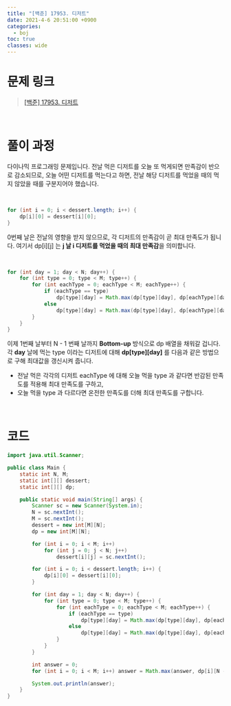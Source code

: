 ```yaml
---
title: "[백준] 17953. 디저트"
date: 2021-4-6 20:51:00 +0900
categories:
  - boj
toc: true
classes: wide
---
```


# 문제 링크

> [[백준] 17953. 디저트](https://www.acmicpc.net/problem/17953)

<br>

# 풀이 과정

다이나믹 프로그래밍 문제입니다. 전날 먹은 디저트를 오늘 또 먹게되면 만족감이 반으로 감소되므로, 오늘 어떤 디저트를 먹는다고 하면, 전날 해당 디저트를 먹었을 때의 먹지 않았을 때를 구분지어야 했습니다.

<br>

```java
for (int i = 0; i < dessert.length; i++) {
    dp[i][0] = dessert[i][0];
}
```

0번째 날은 전날의 영향을 받지 않으므로, 각 디저트의 만족감이 곧 최대 만족도가 됩니다. 여기서 dp[i][j] 는 **j 날 i 디저트를 먹었을 때의 최대 만족감**을 의미합니다.

<br>

```java
for (int day = 1; day < N; day++) {
    for (int type = 0; type < M; type++) {
        for (int eachType = 0; eachType < M; eachType++) {
            if (eachType == type)
                dp[type][day] = Math.max(dp[type][day], dp[eachType][day - 1] + dessert[type][day] / 2);
            else
                dp[type][day] = Math.max(dp[type][day], dp[eachType][day - 1] + dessert[type][day]);
        }
    }
}
```

이제 1번째 날부터 N - 1 번째 날까지 **Bottom-up** 방식으로 dp 배열을 채워갈 겁니다. 각 **day** 날에 먹는 type 이라는 디저트에 대해 **dp[type][day]** 를 다음과 같은 방법으로 구해 최대값을 갱신시켜 줍니다.

- 전날 먹은 각각의 디저트 eachType 에 대해 오늘 먹을 type 과 같다면 반감된 만족도를 적용해 최대 만족도를 구하고,
- 오늘 먹을 type 과 다르다면 온전한 만족도를 더해 최대 만족도를 구합니다.

<br>

# 코드

```java
import java.util.Scanner;

public class Main {
    static int N, M;
    static int[][] dessert;
    static int[][] dp;

    public static void main(String[] args) {
        Scanner sc = new Scanner(System.in);
        N = sc.nextInt();
        M = sc.nextInt();
        dessert = new int[M][N];
        dp = new int[M][N];

        for (int i = 0; i < M; i++)
            for (int j = 0; j < N; j++)
                dessert[i][j] = sc.nextInt();

        for (int i = 0; i < dessert.length; i++) {
            dp[i][0] = dessert[i][0];
        }

        for (int day = 1; day < N; day++) {
            for (int type = 0; type < M; type++) {
                for (int eachType = 0; eachType < M; eachType++) {
                    if (eachType == type)
                        dp[type][day] = Math.max(dp[type][day], dp[eachType][day - 1] + dessert[type][day] / 2);
                    else
                        dp[type][day] = Math.max(dp[type][day], dp[eachType][day - 1] + dessert[type][day]);
                }
            }
        }

        int answer = 0;
        for (int i = 0; i < M; i++) answer = Math.max(answer, dp[i][N - 1]);

        System.out.println(answer);
    }
}
```